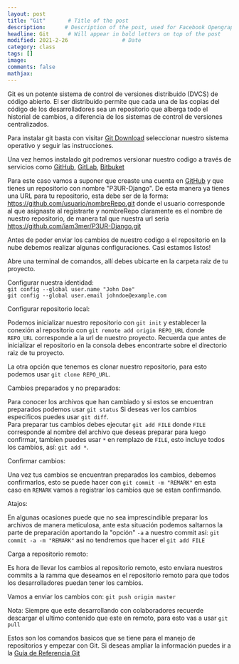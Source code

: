 ```yaml
---
layout: post
title: "Git"       # Title of the post
description:      # Description of the post, used for Facebook Opengraph & Twitter
headline: Git      # Will appear in bold letters on top of the post
modified: 2021-2-26                 # Date
category: class
tags: []
image: 
comments: false
mathjax:
---
```


Git es un potente sistema de control de versiones distribuido (DVCS) de código abierto. El ser distribuido permite que cada una de las copias del código de los desarrolladores sea un repositorio que alberga todo el historial de cambios, a diferencia de los sistemas de control de versiones centralizados.

Para instalar git basta con visitar <a href="https://git-scm.com/downloads" target="_blank">Git Download</a> seleccionar nuestro sistema operativo y seguir las instrucciones.

Una vez hemos instalado git podremos versionar nuestro codigo a través de servicios como <a href="https://github.com" target="_blank">GitHub</a>, <a href="https://gitlab.com" target="_blank">GitLab</a>, <a href="https://bitbucket.org" target="_blank">Bitbuket</a>

Para este caso vamos a suponer que creaste una cuenta en <a href="https://github.com" target="_blank">GitHub</a> y que tienes un repositorio con nombre "P3UR-Django". De esta manera ya tienes una URL para tu repositorio, esta debe ser de la forma: https://github.com/usuario/nombreRepo.git donde el usuario corresponde al que asignaste al registrarte y nombreRepo claramente es el nombre de nuestro repositorio, de manera tal que nuestra url seria https://github.com/iam3mer/P3UR-Django.git

Antes de poder enviar los cambios de nuestro codigo a el repositorio en la nube debemos realizar algunas configuraciones. Casi estamos listos!

Abre una terminal de comandos, allí debes ubicarte en la carpeta raiz de tu proyecto.

Configurar nuestra identidad:  
`git config --global user.name "John Doe"`  
`git config --global user.email johndoe@example.com`

Configurar repositorio local:

Podemos inicializar nuestro repositorio con `git init` y establecer la conexión al repositorio con `git remote add origin REPO_URL` donde `REPO_URL` corresponde a la url de nuestro proyecto. Recuerda que antes de inicializar el repositorio en la consola debes encontrarte sobre el directorio raiz de tu proyecto.

La otra opción que tenemos es clonar nuestro repositorio, para esto podemos usar `git clone REPO_URL`.

Cambios preparados y no preparados:

Para conocer los archivos que han cambiado y si estos se encuentran preparados podemos usar `git status`
Si deseas ver los cambios especificos puedes usar `git diff`.  
Para preparar tus cambios debes ejecutar `git add FILE` donde `FILE` corresponde al nombre del archivo que deseas preparar para luego confirmar, tambien puedes usar `*` en remplazo de `FILE`, esto incluye todos los cambios, así: `git add *`.

Confirmar cambios:

Una vez tus cambios se encuentran preparados los cambios, debemos confirmarlos, esto se puede hacer con `git commit -m "REMARK"` en esta caso en `REMARK` vamos a registrar los cambios que se estan confirmando.

Atajos:

En algunas ocasiones puede que no sea imprescindible preparar los archivos de manera meticulosa, ante esta situación podemos saltarnos la parte de preparación aportando la "opción" `-a` a nuestro commit así: `git commit -a -m "REMARK"` asi no tendremos que hacer el `git add FILE`

Carga a repositorio remoto:

Es hora de llevar los cambios al repositorio remoto, esto enviara nuestros commits a la ramma que deseamos en el repositorio remoto para que todos los desarrolladores puedan tener los cambios.  

Vamos a enviar los cambios con: `git push origin master`

Nota: Siempre que este desarrollando con colaboradores recuerde descargar el ultimo contenido que este en remoto, para esto vas a usar `git pull`   

Estos son los comandos basicos que se tiene para el manejo de repositorios y empezar con Git. Si deseas ampliar la información puedes ir a la <a href="https://git-scm.com/docs" target="_blank">Guía de Referencia Git</a>
